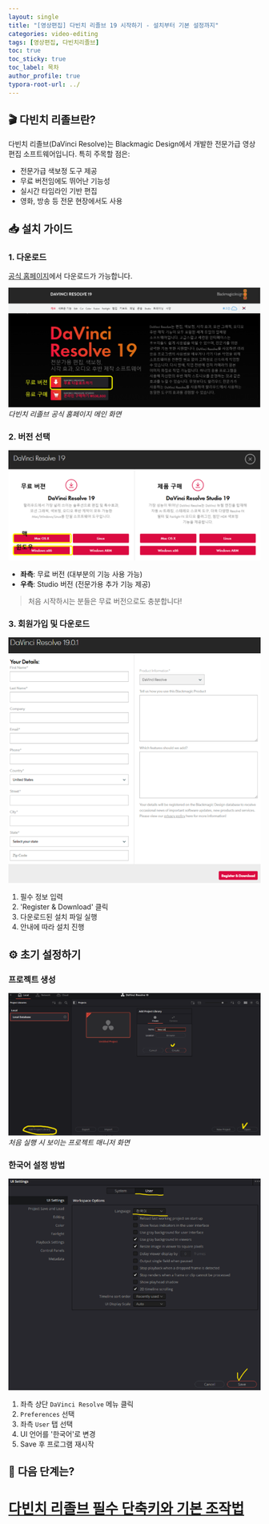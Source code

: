 ```yaml
---
layout: single
title: "[영상편집] 다빈치 리졸브 19 시작하기 - 설치부터 기본 설정까지"
categories: video-editing
tags: [영상편집, 다빈치리졸브]
toc: true
toc_sticky: true
toc_label: 목차
author_profile: true
typora-root-url: ../
---
```


## 🎬 다빈치 리졸브란?

다빈치 리졸브(DaVinci Resolve)는 Blackmagic Design에서 개발한 전문가급 영상 편집 소프트웨어입니다. 
특히 주목할 점은:

- 전문가급 색보정 도구 제공
- 무료 버전임에도 뛰어난 기능성
- 실시간 타임라인 기반 편집
- 영화, 방송 등 전문 현장에서도 사용

## 📥 설치 가이드

### 1. 다운로드

[공식 홈페이지](https://www.blackmagicdesign.com/products/davinciresolve)에서 다운로드가 가능합니다.

![다빈치 리졸브 다운로드 페이지](/assets/images/2024-10-01-DR_1/DR다운1.png)
*다빈치 리졸브 공식 홈페이지 메인 화면*

### 2. 버전 선택

![버전 선택 화면](/assets/images/2024-10-01-DR_1/DR다운2.png)

- **좌측**: 무료 버전 (대부분의 기능 사용 가능)
- **우측**: Studio 버전 (전문가용 추가 기능 제공)

> 처음 시작하시는 분들은 무료 버전으로도 충분합니다!

### 3. 회원가입 및 다운로드

![회원가입 화면](/assets/images/2024-10-01-DR_1/DR다운3.png)

1. 필수 정보 입력
2. 'Register & Download' 클릭
3. 다운로드된 설치 파일 실행
4. 안내에 따라 설치 진행

## ⚙️ 초기 설정하기

### 프로젝트 생성

![새 프로젝트 생성](/assets/images/2024-10-01-DR_1/DR시작1.png)
*처음 실행 시 보이는 프로젝트 매니저 화면*

### 한국어 설정 방법

![한국어 설정](/assets/images/2024-10-01-DR_1/DR시작2.png)

1. 좌측 상단 `DaVinci Resolve` 메뉴 클릭
2. `Preferences` 선택
3. 좌측 `User` 탭 선택
4. UI 언어를 '한국어'로 변경
5. Save 후 프로그램 재시작



## 🎯 다음 단계는?

# [다빈치 리졸브 필수 단축키와 기본 조작법](https://hoyoung1359.github.io/video/DR_2/)
